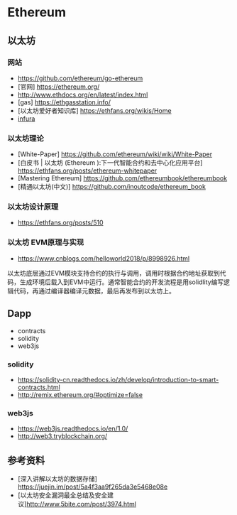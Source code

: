 # Ethereum

## 以太坊

### 网站
* https://github.com/ethereum/go-ethereum
* [官网] https://ethereum.org/
* http://www.ethdocs.org/en/latest/index.html
* [gas] https://ethgasstation.info/
* [以太坊爱好者知识库] https://ethfans.org/wikis/Home
* [infura](https://infura.io/dashboard)


### 以太坊理论
* [White-Paper] https://github.com/ethereum/wiki/wiki/White-Paper
* [白皮书 | 以太坊 (Ethereum ):下一代智能合约和去中心化应用平台] https://ethfans.org/posts/ethereum-whitepaper
* [Mastering Ethereum] https://github.com/ethereumbook/ethereumbook
* [精通以太坊(中文)] https://github.com/inoutcode/ethereum_book

### 以太坊设计原理
* https://ethfans.org/posts/510

### 以太坊 EVM原理与实现
* https://www.cnblogs.com/helloworld2018/p/8998926.html

以太坊底层通过EVM模块支持合约的执行与调用，调用时根据合约地址获取到代码，生成环境后载入到EVM中运行。通常智能合约的开发流程是用solidlity编写逻辑代码，再通过编译器编译元数据，最后再发布到以太坊上。


## Dapp 
- contracts
- solidity
- web3js
### solidity
* https://solidity-cn.readthedocs.io/zh/develop/introduction-to-smart-contracts.html
* http://remix.ethereum.org/#optimize=false
### web3js
* https://web3js.readthedocs.io/en/1.0/
* http://web3.tryblockchain.org/

## 参考资料
* [深入讲解以太坊的数据存储] https://juejin.im/post/5a4f3aa9f265da3e5468e08e
* [以太坊安全漏洞最全总结及安全建议]http://www.5bite.com/post/3974.html
